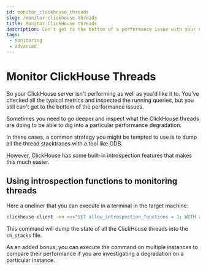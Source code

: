 ```yaml
---
id: monitor_clickhouse_threads
slug: /monitor-clickhouse-threads
title: Monitor ClickHouse threads
description: Can't get to the bottom of a performance issue with your ClickHouse server? Here's how to monitor ClickHouse threads to find performance killers.
tags: 
 - monitoring
 - advanced
---
```


# Monitor ClickHouse Threads
So your ClickHouse server isn't performing as well as you'd like it to. You've checked all the typical metrics and inspected the running queries, but you still can't get to the bottom of the performance issues.

Sometimes you need to go deeper and inspect what the ClickHouse threads are doing to be able to dig
into a particular performance degradation.

In these cases, a common strategy you might be tempted to use is to dump all the thread stacktraces with a tool like GDB. 

However, ClickHouse has some built-in introspection features that makes this much easier.

## Using introspection functions to monitoring threads
Here a oneliner that you can execute in a terminal in the target machine:

```bash
clickhouse client -mn <<<"SET allow_introspection_functions = 1; WITH arrayMap(x -> demangle(addressToSymbol(x)), trace) AS all SELECT thread_name, thread_id, query_id, arrayStringConcat(all, '\n') AS res FROM system.stack_trace format Vertical" > ch_stacks
```

This command will dump the state of all the ClickHouse threads into the `ch_stacks` file. 

As an added bonus, you can execute the command on multiple instances to compare their performance if you are investigating a degradation on a particular instance.
